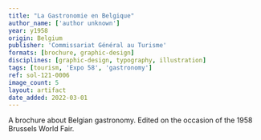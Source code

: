 ```yaml
---
title: "La Gastronomie en Belgique"
author_name: ['author unknown']
year: y1958
origin: Belgium
publisher: 'Commissariat Général au Turisme'
formats: [brochure, graphic-design]
disciplines: [graphic-design, typography, illustration]
tags: [tourism, 'Expo 58', 'gastronomy']
ref: sol-121-0006
image_count: 5
layout: artifact
date_added: 2022-03-01
---
```


A brochure about Belgian gastronomy. Edited on the occasion of the 1958 Brussels World Fair.
